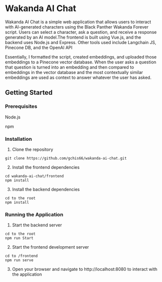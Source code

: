 
# Wakanda AI Chat

Wakanda AI Chat is a simple web application that allows users to interact with AI-generated characters using the Black Panther Wakanda Forever script. Users can select a character, ask a question, and receive a response generated by an AI model.The frontend is built using Vue.js, and the backend uses Node.js and Express. Other tools used include Langchain JS, Pinecone DB, and the OpenAI API

Essentially, I formatted the script, created embeddings, and uploaded those embeddings to a Pinecone vector database. When the user asks a question that question is turned into an embedding and then compared to embeddings in the vector database and the most contextually similar embeddings are used as context to answer whatever the user has asked.


## Getting Started

### Prerequisites
Node.js

npm

### Installation
1. Clone the repository

```
git clone https://github.com/gchis66/wakanda-ai-chat.git
```
2. Install the frontend dependencies

```
cd wakanda-ai-chat/frontend
npm install
```
3. Install the backend dependencies
```
cd to the root
npm install
```

### Running the Application

1. Start the backend server
```
cd to the root
npm run Start
```

2. Start the frontend development server
```
cd to /frontend
npm run serve 
```
3. Open your browser and navigate to http://localhost:8080 to interact with the application

